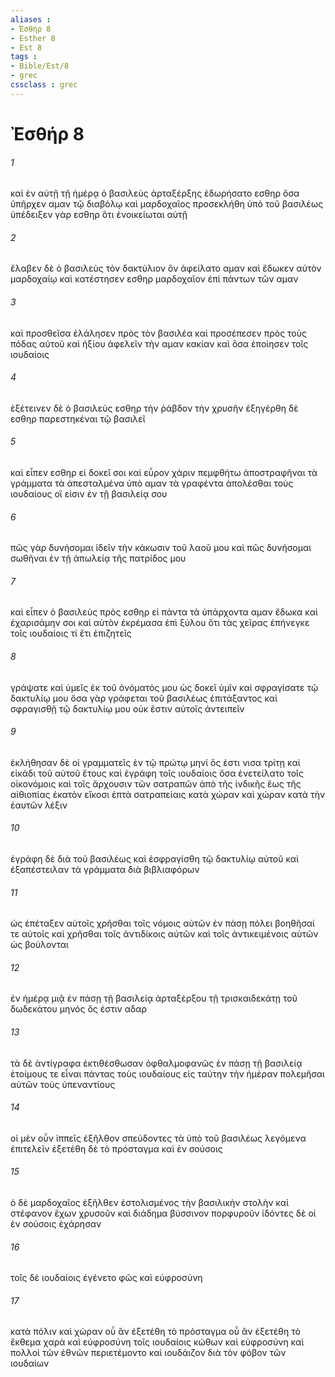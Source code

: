 ```yaml
---
aliases : 
- Ἐσθήρ 8
- Esther 8
- Est 8
tags : 
- Bible/Est/8
- grec
cssclass : grec
---
```


# Ἐσθήρ 8

###### 1
καὶ ἐν αὐτῇ τῇ ἡμέρᾳ ὁ βασιλεὺς ἀρταξέρξης ἐδωρήσατο εσθηρ ὅσα ὑπῆρχεν αμαν τῷ διαβόλῳ καὶ μαρδοχαῖος προσεκλήθη ὑπὸ τοῦ βασιλέως ὑπέδειξεν γὰρ εσθηρ ὅτι ἐνοικείωται αὐτῇ
###### 2
ἔλαβεν δὲ ὁ βασιλεὺς τὸν δακτύλιον ὃν ἀφείλατο αμαν καὶ ἔδωκεν αὐτὸν μαρδοχαίῳ καὶ κατέστησεν εσθηρ μαρδοχαῖον ἐπὶ πάντων τῶν αμαν
###### 3
καὶ προσθεῖσα ἐλάλησεν πρὸς τὸν βασιλέα καὶ προσέπεσεν πρὸς τοὺς πόδας αὐτοῦ καὶ ἠξίου ἀφελεῖν τὴν αμαν κακίαν καὶ ὅσα ἐποίησεν τοῖς ιουδαίοις
###### 4
ἐξέτεινεν δὲ ὁ βασιλεὺς εσθηρ τὴν ῥάβδον τὴν χρυσῆν ἐξηγέρθη δὲ εσθηρ παρεστηκέναι τῷ βασιλεῖ
###### 5
καὶ εἶπεν εσθηρ εἰ δοκεῖ σοι καὶ εὗρον χάριν πεμφθήτω ἀποστραφῆναι τὰ γράμματα τὰ ἀπεσταλμένα ὑπὸ αμαν τὰ γραφέντα ἀπολέσθαι τοὺς ιουδαίους οἵ εἰσιν ἐν τῇ βασιλείᾳ σου
###### 6
πῶς γὰρ δυνήσομαι ἰδεῖν τὴν κάκωσιν τοῦ λαοῦ μου καὶ πῶς δυνήσομαι σωθῆναι ἐν τῇ ἀπωλείᾳ τῆς πατρίδος μου
###### 7
καὶ εἶπεν ὁ βασιλεὺς πρὸς εσθηρ εἰ πάντα τὰ ὑπάρχοντα αμαν ἔδωκα καὶ ἐχαρισάμην σοι καὶ αὐτὸν ἐκρέμασα ἐπὶ ξύλου ὅτι τὰς χεῖρας ἐπήνεγκε τοῖς ιουδαίοις τί ἔτι ἐπιζητεῖς
###### 8
γράψατε καὶ ὑμεῖς ἐκ τοῦ ὀνόματός μου ὡς δοκεῖ ὑμῖν καὶ σφραγίσατε τῷ δακτυλίῳ μου ὅσα γὰρ γράφεται τοῦ βασιλέως ἐπιτάξαντος καὶ σφραγισθῇ τῷ δακτυλίῳ μου οὐκ ἔστιν αὐτοῖς ἀντειπεῖν
###### 9
ἐκλήθησαν δὲ οἱ γραμματεῖς ἐν τῷ πρώτῳ μηνί ὅς ἐστι νισα τρίτῃ καὶ εἰκάδι τοῦ αὐτοῦ ἔτους καὶ ἐγράφη τοῖς ιουδαίοις ὅσα ἐνετείλατο τοῖς οἰκονόμοις καὶ τοῖς ἄρχουσιν τῶν σατραπῶν ἀπὸ τῆς ἰνδικῆς ἕως τῆς αἰθιοπίας ἑκατὸν εἴκοσι ἑπτὰ σατραπείαις κατὰ χώραν καὶ χώραν κατὰ τὴν ἑαυτῶν λέξιν
###### 10
ἐγράφη δὲ διὰ τοῦ βασιλέως καὶ ἐσφραγίσθη τῷ δακτυλίῳ αὐτοῦ καὶ ἐξαπέστειλαν τὰ γράμματα διὰ βιβλιαφόρων
###### 11
ὡς ἐπέταξεν αὐτοῖς χρῆσθαι τοῖς νόμοις αὐτῶν ἐν πάσῃ πόλει βοηθῆσαί τε αὑτοῖς καὶ χρῆσθαι τοῖς ἀντιδίκοις αὐτῶν καὶ τοῖς ἀντικειμένοις αὐτῶν ὡς βούλονται
###### 12
ἐν ἡμέρᾳ μιᾷ ἐν πάσῃ τῇ βασιλείᾳ ἀρταξέρξου τῇ τρισκαιδεκάτῃ τοῦ δωδεκάτου μηνός ὅς ἐστιν αδαρ
###### 13
τὰ δὲ ἀντίγραφα ἐκτιθέσθωσαν ὀφθαλμοφανῶς ἐν πάσῃ τῇ βασιλείᾳ ἑτοίμους τε εἶναι πάντας τοὺς ιουδαίους εἰς ταύτην τὴν ἡμέραν πολεμῆσαι αὐτῶν τοὺς ὑπεναντίους
###### 14
οἱ μὲν οὖν ἱππεῖς ἐξῆλθον σπεύδοντες τὰ ὑπὸ τοῦ βασιλέως λεγόμενα ἐπιτελεῖν ἐξετέθη δὲ τὸ πρόσταγμα καὶ ἐν σούσοις
###### 15
ὁ δὲ μαρδοχαῖος ἐξῆλθεν ἐστολισμένος τὴν βασιλικὴν στολὴν καὶ στέφανον ἔχων χρυσοῦν καὶ διάδημα βύσσινον πορφυροῦν ἰδόντες δὲ οἱ ἐν σούσοις ἐχάρησαν
###### 16
τοῖς δὲ ιουδαίοις ἐγένετο φῶς καὶ εὐφροσύνη
###### 17
κατὰ πόλιν καὶ χώραν οὗ ἂν ἐξετέθη τὸ πρόσταγμα οὗ ἂν ἐξετέθη τὸ ἔκθεμα χαρὰ καὶ εὐφροσύνη τοῖς ιουδαίοις κώθων καὶ εὐφροσύνη καὶ πολλοὶ τῶν ἐθνῶν περιετέμοντο καὶ ιουδάιζον διὰ τὸν φόβον τῶν ιουδαίων
